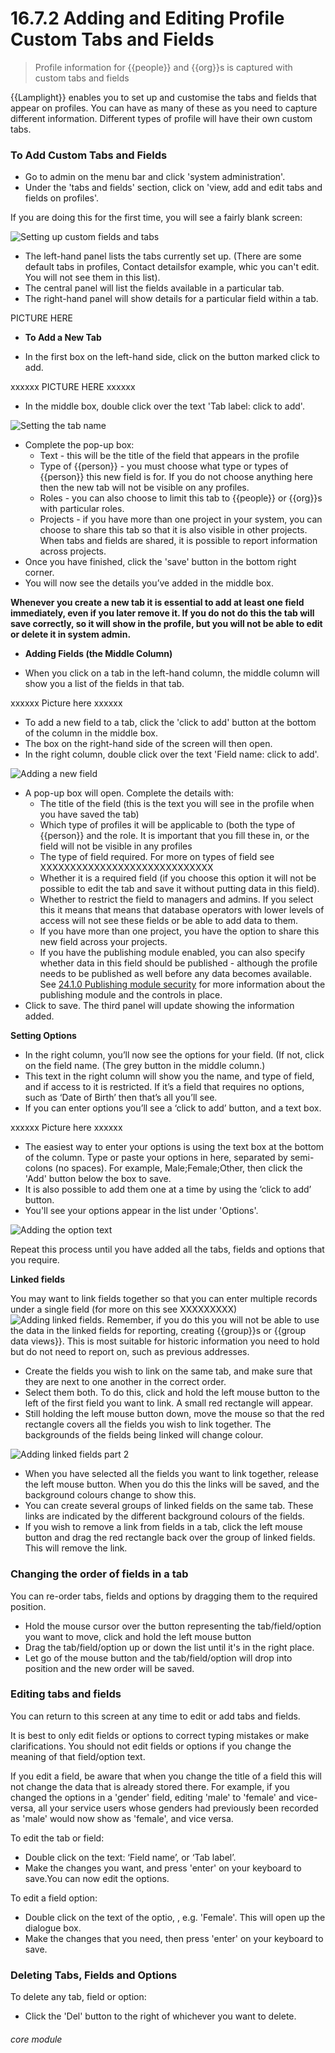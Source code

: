 # 16.7.2   Adding and Editing Profile Custom Tabs and Fields

> Profile information for {{people}} and {{org}}s is captured with custom tabs and fields

{{Lamplight}} enables you to set up and customise the tabs and fields that appear on profiles. You can have as many of these as you need to capture different information. Different types of profile will have their own custom tabs. 

### To Add Custom Tabs and Fields

- Go to admin on the menu bar and click 'system administration'.
- Under the 'tabs and fields' section, click on 'view, add and edit tabs and fields on profiles'.

If you are doing this for the first time, you will see a fairly blank screen:

![Setting up custom fields and tabs]({{imgpath}}146a.png)

   - The left-hand panel lists the tabs currently set up. (There are some default tabs in profiles, Contact detailsfor example, whic you can't edit. You will not see them in this list).
   - The central panel will list the fields available in a particular tab. 
   - The right-hand panel will show details for a particular field within a tab.


PICTURE HERE

   - **To Add a New Tab**
   
   - In the first box on the left-hand side, click on the button marked click to add.

   xxxxxx   PICTURE HERE xxxxxx
   
   - In the middle box, double click over the text 'Tab label: click to add'.

   ![Setting the tab name](146c.png)

   - Complete the pop-up box:
      - Text - this will be the title of the field that appears in the profile
      - Type of {{person}} - you must choose what type or types of {{person}} this new field is for. If you do not choose anything here then the new tab will not be visible on any profiles.
      - Roles - you can also choose to limit this tab to {{people}} or {{org}}s with particular roles.
      - Projects - if you have more than one project in your system, you can choose to share this tab so that it is also visible in other projects. When tabs and fields are shared, it is possible to report information across projects.
   - Once you have finished, click the 'save' button in the bottom right corner. 
   - You will now see the details you’ve added in the middle box.

**Whenever you create a new tab it is essential to add at least one field immediately, even if you later remove it. If you do not do this the tab will save correctly, so it will show in the profile, but you will not be able to edit or delete it in system admin.**


   - **Adding Fields (the Middle Column)**
   
   - When you click on a tab in the left-hand column, the middle column will show you a list of the fields in that tab.
   
   xxxxxx Picture here xxxxxx
   
   - To add a new field to a tab, click the 'click to add' button at the bottom of the column in the middle box. 
   - The box on the right-hand side of the screen will then open.
   - In the right column, double click over the text 'Field name: click to add'.

![Adding a new field]({{imgpath}}146d.png)

   - A pop-up box will open. Complete the details with:
      - The title of the field (this is the text you will see in the profile when you have saved the tab)
      - Which type of profiles it will be applicable to (both the type of {{person}} and the role. It is important that you fill these in, or the field will not be visible in any profiles
      - The type of field required. For more on types of field see XXXXXXXXXXXXXXXXXXXXXXXXXXXXX
      - Whether it is a required field (if you choose this option it will not be possible to edit the tab and save it without putting data in this field).
      - Whether to restrict the field to managers and admins. If you select this it means that  means that database operators with lower levels of access will not see these fields or be able to add data to them.
      - If you have more than one project, you have the option to share this new field across your projects.
      - If you have the publishing module enabled, you can also specify whether data in this field should be published - although the profile needs to be published as well before any data becomes available. See [24.1.0  Publishing module security](/help/index/p/24.1.0) for more information about the publishing module and the controls in place.
   - Click to save. The third panel will update showing the information added. 
   
   
   **Setting Options**
   
   - In the right column, you’ll now see the options for your field.  (If not, click on the field name. (The grey button in the middle column.)
   - This text in the right column will show you the name, and type of field, and if access to it is restricted.  If it’s a field that requires no options, such as ‘Date of Birth’ then that’s all you’ll see.  
   - If you can enter options you’ll see a ‘click to add’ button, and a text box.
   
   xxxxxx Picture here xxxxxx
   
   - The easiest way to enter your options is using the text box at the bottom of the column. Type or paste your options in here, separated by semi-colons (no spaces). For example, Male;Female;Other, then click the 'Add' button below the box to save. 
   - It is also possible to add them one at a time by using  the ‘click to add’ button. 
   - You'll see your options appear in the list under 'Options'. 

![Adding the option text](146f.png)

Repeat this process until you have added all the tabs, fields and options that you require.

**Linked fields**

You may want to link fields together so that you can enter multiple records under a single field (for more on this see XXXXXXXXX)
![Adding linked fields](146g.png). Remember, if you do this you will not be able to use the data in the linked fields for reporting, creating {{group}}s or {{group data views}}. This is most suitable for historic information you need to hold but do not need to report on, such as previous addresses.

- Create the fields you wish to link on the same tab, and make sure that they are next to one another in the correct order. 
- Select them both. To do this, click and hold the left mouse button to the left of the first field you want to link. A small red rectangle will appear. 
- Still holding the left mouse button down, move the mouse so that the red rectangle covers all the fields you wish to link together. The backgrounds of the fields being linked will change colour. 

![Adding linked fields part 2](146h.png)

- When you have selected all the fields you want to link together, release the left mouse button. When you do this the links will be saved, and the background colours change to show this.
- You can create several groups of linked fields on the same tab. These links are indicated by the different background colours of the fields.
- If you wish to remove a link from fields in a tab, click the left mouse button and drag the red rectangle back over the group of linked fields. This will remove the link.

### Changing the order of fields in a tab

You can re-order tabs, fields and options by dragging them to the required position. 

- Hold the mouse cursor over the button representing the tab/field/option you want to move, click and hold the left mouse button
- Drag the tab/field/option up or down the list until it's in the right place. 
- Let go of the mouse button and the tab/field/option will drop into position and the new order will be saved.

### Editing tabs and fields

You can return to this screen at any time to edit or add tabs and fields. 

It is best to only edit fields or options to correct typing mistakes or make clarifications. You should not edit fields or options if you change the meaning of that field/option text. 

If you edit a field, be aware that when you change the title of a field this will not change the data that is already stored there. For example, if you changed the options in a 'gender' field, editing 'male' to 'female' and vice-versa, all your service users whose genders had previously been recorded as 'male' would now show as 'female', and vice versa. 

To edit the tab or field:

 - Double click on the text: ‘Field name’, or ‘Tab label’.  
 - Make the changes you want, and press 'enter' on your keyboard to save.You can now edit the options.
 
 To edit a field option:
 
 - Double click on the text of the optio, , e.g. 'Female'. This will open up the dialogue box.
 - Make the changes that you need, then press 'enter' on your keyboard to save. 
 
 ### Deleting Tabs, Fields and Options
 
 To delete any tab, field or option:
 
 - Click the 'Del' button to the right of whichever you want to delete. 


###### core module

